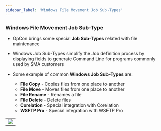 ```yaml
---
sidebar_label: 'Windows File Movement Job Sub-Types'
---
```


### Windows File Movement Job Sub-Type

* OpCon brings some special **Job Sub-Types** related with file maintenance
* Windows Job Sub-Types simplify the Job definition process by displaying fields to generate Command Line for programs commonly used by SMA customers

* Some example of common **Windows Job Sub-Types** are:
	* **File Copy** -  Copies files from one place to another
	* **File Move** - Moves files from one place to another
	* **File Rename** - Renames a file
	* **File Delete** - Delete files
	* **Corelation** - Special integration with Corelation
  * **WSFTP Pro** - Special integration with WSFTP Pro

||
|---|
|![](../static/imgbasic/436.png)|